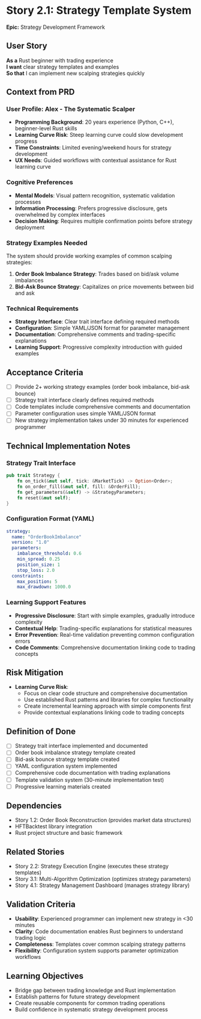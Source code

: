 # Story 2.1: Strategy Template System

**Epic:** Strategy Development Framework

## User Story
**As a** Rust beginner with trading experience  
**I want** clear strategy templates and examples  
**So that** I can implement new scalping strategies quickly  

## Context from PRD

### User Profile: Alex - The Systematic Scalper
- **Programming Background**: 20 years experience (Python, C++), beginner-level Rust skills
- **Learning Curve Risk**: Steep learning curve could slow development progress
- **Time Constraints**: Limited evening/weekend hours for strategy development
- **UX Needs**: Guided workflows with contextual assistance for Rust learning curve

### Cognitive Preferences
- **Mental Models**: Visual pattern recognition, systematic validation processes
- **Information Processing**: Prefers progressive disclosure, gets overwhelmed by complex interfaces
- **Decision Making**: Requires multiple confirmation points before strategy deployment

### Strategy Examples Needed
The system should provide working examples of common scalping strategies:
1. **Order Book Imbalance Strategy**: Trades based on bid/ask volume imbalances
2. **Bid-Ask Bounce Strategy**: Capitalizes on price movements between bid and ask

### Technical Requirements
- **Strategy Interface**: Clear trait interface defining required methods
- **Configuration**: Simple YAML/JSON format for parameter management
- **Documentation**: Comprehensive comments and trading-specific explanations
- **Learning Support**: Progressive complexity introduction with guided examples

## Acceptance Criteria
- [ ] Provide 2+ working strategy examples (order book imbalance, bid-ask bounce)
- [ ] Strategy trait interface clearly defines required methods
- [ ] Code templates include comprehensive comments and documentation
- [ ] Parameter configuration uses simple YAML/JSON format
- [ ] New strategy implementation takes under 30 minutes for experienced programmer

## Technical Implementation Notes

### Strategy Trait Interface
```rust
pub trait Strategy {
    fn on_tick(&mut self, tick: &MarketTick) -> Option<Order>;
    fn on_order_fill(&mut self, fill: &OrderFill);
    fn get_parameters(&self) -> &StrategyParameters;
    fn reset(&mut self);
}
```

### Configuration Format (YAML)
```yaml
strategy:
  name: "OrderBookImbalance"
  version: "1.0"
  parameters:
    imbalance_threshold: 0.6
    min_spread: 0.25
    position_size: 1
    stop_loss: 2.0
  constraints:
    max_position: 5
    max_drawdown: 1000.0
```

### Learning Support Features
- **Progressive Disclosure**: Start with simple examples, gradually introduce complexity
- **Contextual Help**: Trading-specific explanations for statistical measures
- **Error Prevention**: Real-time validation preventing common configuration errors
- **Code Comments**: Comprehensive documentation linking code to trading concepts

## Risk Mitigation
- **Learning Curve Risk**:
  - Focus on clear code structure and comprehensive documentation
  - Use established Rust patterns and libraries for complex functionality
  - Create incremental learning approach with simple components first
  - Provide contextual explanations linking code to trading concepts

## Definition of Done
- [ ] Strategy trait interface implemented and documented
- [ ] Order book imbalance strategy template created
- [ ] Bid-ask bounce strategy template created
- [ ] YAML configuration system implemented
- [ ] Comprehensive code documentation with trading explanations
- [ ] Template validation system (30-minute implementation test)
- [ ] Progressive learning materials created

## Dependencies
- Story 1.2: Order Book Reconstruction (provides market data structures)
- HFTBacktest library integration
- Rust project structure and basic framework

## Related Stories
- Story 2.2: Strategy Execution Engine (executes these strategy templates)
- Story 3.1: Multi-Algorithm Optimization (optimizes strategy parameters)
- Story 4.1: Strategy Management Dashboard (manages strategy library)

## Validation Criteria
- **Usability**: Experienced programmer can implement new strategy in <30 minutes
- **Clarity**: Code documentation enables Rust beginners to understand trading logic
- **Completeness**: Templates cover common scalping strategy patterns
- **Flexibility**: Configuration system supports parameter optimization workflows

## Learning Objectives
- Bridge gap between trading knowledge and Rust implementation
- Establish patterns for future strategy development
- Create reusable components for common trading operations
- Build confidence in systematic strategy development process